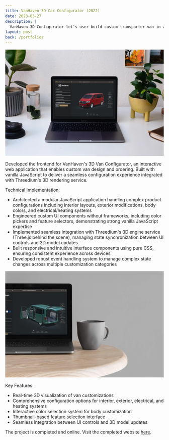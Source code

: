 ```yaml
---
title: VanHaven 3D Car Configurator (2022)
date: 2023-03-27
description: |
  VanHaven 3D Configurator let's user build custom transporter van in a web based 3D editor.
layout: post
back: /portfolios
---
```


<img src="/assets/images/portfolios/vanhaven-2.webp" class="h-96 w-full object-cover"/>


Developed the frontend for VanHaven's 3D Van Configurator, an interactive web application that enables custom van design and ordering. Built with vanilla JavaScript to deliver a seamless configuration experience integrated with Threedium's 3D rendering service.

Technical Implementation:
- Architected a modular JavaScript application handling complex product configurations including interior layouts, exterior modifications, body colors, and electrical/heating systems
- Engineered custom UI components without frameworks, including color pickers and feature selectors, demonstrating strong vanilla JavaScript expertise
- Implemented seamless integration with Threedium's 3D engine service (Three.js behind the scene), managing state synchronization between UI controls and 3D model updates
- Built responsive and intuitive interface components using pure CSS, ensuring consistent experience across devices
- Developed robust event handling system to manage complex state changes across multiple customization categories

<img src="/assets/images/portfolios/vanhaven-1.webp" class="h-96 w-full object-cover"/>

Key Features:
- Real-time 3D visualization of van customizations
- Comprehensive configuration options for interior, exterior, electrical, and heating systems
- Interactive color selection system for body customization
- Thumbnail-based feature selection interface
- Seamless integration between UI controls and 3D model updates

The project is completed and online. Visit the completed website [here](http://configurator.vanhaven.co.uk).
